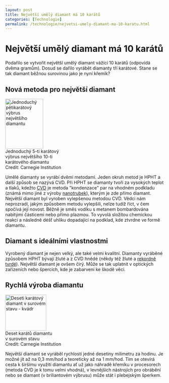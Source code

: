 ```yaml
---
layout: post
title: Největší umělý diamant má 10 karátů
categories: [Technologie]
permalink: /technologie/nejvetsi-umely-diamant-ma-10-karatu.html
---
```

# Největší umělý diamant má 10 karátů

Podařilo se vytvořit největší umělý diamant vážící 10 karátů (odpovídá dvěma gramům). Dosud se dařilo vyrábět diamanty tří karátové. Stane se tak diamant běžnou surovinou jako je nyní křemík?

## Nová metoda pro největší diamant

<div class="obry"><div class="leftbox"><img alt="Jednoduchý pětikarátový výbrus největšího diamantu" height="158" src="http://www.techblog.cz/images/nejvetsi-diamant-vybrouseny.jpg" width="120"/></div>Jednoduchý 5-ti karátový <br/>výbrus největšího 10-ti <br/>karátového diamantu<br/>Credit: Carnegie Institution</div> 

Umělé diamanty se vyrábí dvěmi metodami. Jeden okruh metod je HPHT a další způsob se nazývá CVD. Při HPHT se diamanty tvoří za vysokých teplot a tlaků, kdežto [CVD](http://en.wikipedia.org/wiki/Chemical_vapor_deposition) je metoda "kondenzace" par na vhodném podkladu (známá mimo jiné z výroby [nanotrubek](http://www.techblog.cz/nano/nanotubes-nanotrubky.html)), kterým je zde přímo diamant. Největší diamant byl vyroben vylepšenou metodou CVD. Vědci nám neprozradí, jakým způsobem metodu vylepšili, nelze tudíž říct, v čem spočívá její novost. Běžně je směs vodíku s metanem bombardována nabitými částicemi nebo přímo plazmou. To vyvolá složitou chemickou reakci a následně déšť uhlíku dopadající na podklad, kde ztvrdne ve formě diamantu.

## Diamant s ideálními vlastnostmi

Vyrobený diamant je nejen velký, ale také velmi kvalitní. Diamanty vyráběné způsobem HPHT bývají žluté a z CVD hnědé (někdy též žluté a [rekordně tvrdé](http://www.carnegieinstitution.org/news_releases/news_040225.html)). Největší diamant je ovšem čirý. Může se tak uplatnit v optických zařízeních nebo špercích, kde je zabarvení ke škodě věci.

## Rychlá výroba diamantu

<div class="obry"><div class="leftbox"><img alt="Deseti karátový diamant v surovém stavu - kvádr" height="114" src="http://www.techblog.cz/images/nejvetsi-diamant-surovy.jpg" width="130"/></div>Deset karátů diamantu <br/>v surovém stavu<br/>Credit: Carnegie Institution</div> 

Největší diamant se vyráběl rychlostí jedné desetiny milimetru za hodinu. Je možné jít až na 0,3 mm/hod a teoreticky až na 1 mm/hod. Tím se otevírá cesta k širšímu využití diamantu ať už jako náhradě křemíku v procesorech (metoda CVD je k tomu velmi vhodná), v levnějších nástrojích pro obrábění nebo se diamant (v briliantovém výbrusu) může stát i plebejským šperkem.

